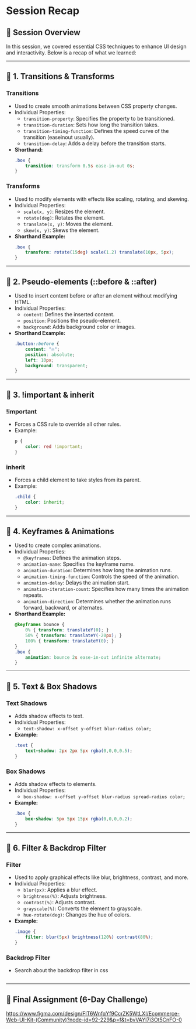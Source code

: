 # Session Recap

## 🎯 **Session Overview**
In this session, we covered essential CSS techniques to enhance UI design and interactivity. Below is a recap of what we learned:

---

## 📌 **1. Transitions & Transforms**
### **Transitions**
- Used to create smooth animations between CSS property changes.
- Individual Properties:
  - `transition-property`: Specifies the property to be transitioned.
  - `transition-duration`: Sets how long the transition takes.
  - `transition-timing-function`: Defines the speed curve of the transition (easeinout usually).
  - `transition-delay`: Adds a delay before the transition starts.
- **Shorthand:**
  ```css
  .box {
      transition: transform 0.5s ease-in-out 0s;
  }
  ```

### **Transforms**
- Used to modify elements with effects like scaling, rotating, and skewing.
- Individual Properties:
  - `scale(x, y)`: Resizes the element.
  - `rotate(deg)`: Rotates the element.
  - `translate(x, y)`: Moves the element.
  - `skew(x, y)`: Skews the element.
- **Shorthand Example:**
  ```css
  .box {
      transform: rotate(15deg) scale(1.2) translate(10px, 5px);
  }
  ```

---

## 📌 **2. Pseudo-elements (::before & ::after)**
- Used to insert content before or after an element without modifying HTML.
- Individual Properties:
  - `content`: Defines the inserted content.
  - `position`: Positions the pseudo-element.
  - `background`: Adds background color or images.
- **Shorthand Example:**
  ```css
  .button::before {
      content: "🔥";
      position: absolute;
      left: 10px;
      background: transparent;
  }
  ```

---

## 📌 **3. !important & inherit**
### **!important**
- Forces a CSS rule to override all other rules.
- Example:
  ```css
  p {
      color: red !important;
  }
  ```

### **inherit**
- Forces a child element to take styles from its parent.
- Example:
  ```css
  .child {
      color: inherit;
  }
  ```

---

## 📌 **4. Keyframes & Animations**
- Used to create complex animations.
- Individual Properties:
  - `@keyframes`: Defines the animation steps.
  - `animation-name`: Specifies the keyframe name.
  - `animation-duration`: Determines how long the animation runs.
  - `animation-timing-function`: Controls the speed of the animation.
  - `animation-delay`: Delays the animation start.
  - `animation-iteration-count`: Specifies how many times the animation repeats.
  - `animation-direction`: Determines whether the animation runs forward, backward, or alternates.
- **Shorthand Example:**
  ```css
  @keyframes bounce {
      0% { transform: translateY(0); }
      50% { transform: translateY(-20px); }
      100% { transform: translateY(0); }
  }
  .box {
      animation: bounce 2s ease-in-out infinite alternate;
  }
  ```

---

## 📌 **5. Text & Box Shadows**
### **Text Shadows**
- Adds shadow effects to text.
- Individual Properties:
  - `text-shadow: x-offset y-offset blur-radius color;`
- **Example:**
  ```css
  .text {
      text-shadow: 2px 2px 5px rgba(0,0,0,0.5);
  }
  ```

### **Box Shadows**
- Adds shadow effects to elements.
- Individual Properties:
  - `box-shadow: x-offset y-offset blur-radius spread-radius color;`
- **Example:**
  ```css
  .box {
      box-shadow: 5px 5px 15px rgba(0,0,0,0.2);
  }
  ```

---

## 📌 **6. Filter & Backdrop Filter**
### **Filter**
- Used to apply graphical effects like blur, brightness, contrast, and more.
- Individual Properties:
  - `blur(px)`: Applies a blur effect.
  - `brightness(%)`: Adjusts brightness.
  - `contrast(%)`: Adjusts contrast.
  - `grayscale(%)`: Converts the element to grayscale.
  - `hue-rotate(deg)`: Changes the hue of colors.
- **Example:**
  ```css
  .image {
      filter: blur(5px) brightness(120%) contrast(80%);
  }
  ```

### **Backdrop Filter**
- Search about the backdrop filter in css
  ```

---

## 🎯 **Final Assignment (6-Day Challenge)**
https://www.figma.com/design/FlT6WnfqYf9CcrZK5WtLXI/Ecommerce-Web-UI-Kit-(Community)?node-id=92-229&p=f&t=bvVAYI7i3Ot5CnFO-0


